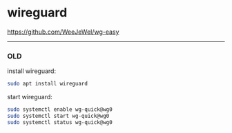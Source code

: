 # wireguard

https://github.com/WeeJeWel/wg-easy

---

### OLD

install wireguard:
```bash
sudo apt install wireguard
```

start wireguard:
```bash
sudo systemctl enable wg-quick@wg0
sudo systemctl start wg-quick@wg0
sudo systemctl status wg-quick@wg0
```




